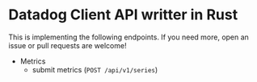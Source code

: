 # Datadog Client API writter in Rust

This is implementing the following endpoints. If you need more, open an issue or pull requests are welcome!

- Metrics
  - submit metrics (`POST /api/v1/series`)


